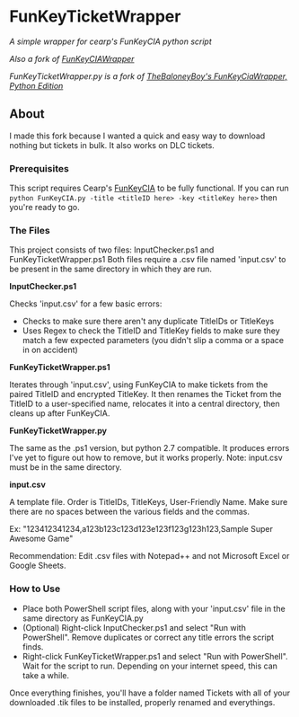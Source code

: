 # FunKeyTicketWrapper
*A simple wrapper for cearp's FunKeyCIA python script*

*Also a fork of [FunKeyCIAWrapper](https://github.com/EyelaserNinjaPirate/FunKeyCIAWrapper)*

*FunKeyTicketWrapper.py is a fork of [TheBaloneyBoy's FunKeyCiaWrapper, Python Edition](https://github.com/TheBaloneyboy/FunKeyCIAWrapper)*

## About
I made this fork because I wanted a quick and easy way to download nothing but tickets in bulk. It also works on DLC tickets.

### Prerequisites
This script requires Cearp's [FunKeyCIA](https://gbatemp.net/threads/release-funkeycia-make-good-cias-from-eshop-content-no-tickets-needed.423025/) to be fully  functional.
If you can run `python FunKeyCIA.py -title <titleID here> -key <titleKey here>` then you're ready to go.

### The Files
This project consists of two files: InputChecker.ps1 and FunKeyTicketWrapper.ps1
Both files require a .csv file named 'input.csv' to be present in the same directory in which they are run.

**InputChecker.ps1**

Checks 'input.csv' for a few basic errors:
* Checks to make sure there aren't any duplicate TitleIDs or TitleKeys
* Uses Regex to check the TitleID and TitleKey fields to make sure they match a few expected parameters (you didn't slip a comma or a space in on accident)

**FunKeyTicketWrapper.ps1**

Iterates through 'input.csv', using FunKeyCIA to make tickets from the paired TitleID and encrypted TitleKey.
It then renames the Ticket from the TitleID to a user-specified name, relocates it into a central directory, then cleans up after FunKeyCIA.

**FunKeyTicketWrapper.py**

The same as the .ps1 version, but python 2.7 compatible. It produces errors I've yet to figure out how to remove, but it works properly. Note: input.csv must be in the same directory.

**input.csv**

A template file.  Order is TitleIDs, TitleKeys, User-Friendly Name.  Make sure there are no spaces between the various fields and the commas.

Ex: "123412341234,a123b123c123d123e123f123g123h123,Sample Super Awesome Game"

Recommendation: Edit .csv files with Notepad++ and not Microsoft Excel or Google Sheets.

### How to Use
* Place both PowerShell script files, along with your 'input.csv' file in the same directory as FunKeyCIA.py
* (Optional) Right-click InputChecker.ps1 and select "Run with PowerShell".  Remove duplicates or correct any title errors the script finds.
* Right-click FunKeyTicketWrapper.ps1 and select "Run with PowerShell".  Wait for the script to run.  Depending on your internet speed, this can take a while.

Once everything finishes, you'll have a folder named Tickets with all of your downloaded .tik files to be installed, properly renamed and everythings.
